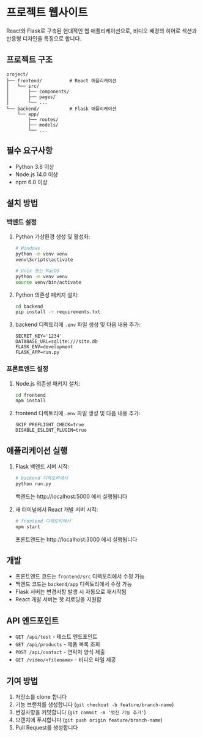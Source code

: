 # 프로젝트 웹사이트

React와 Flask로 구축된 현대적인 웹 애플리케이션으로, 비디오 배경의 히어로 섹션과 반응형 디자인을 특징으로 합니다.

## 프로젝트 구조

```
project/
├── frontend/          # React 애플리케이션
│   └── src/
│       ├── components/
│       ├── pages/
│       └── ...
└── backend/           # Flask 애플리케이션
    └── app/
        ├── routes/
        ├── models/
        └── ...
```

## 필수 요구사항

- Python 3.8 이상
- Node.js 14.0 이상
- npm 6.0 이상

## 설치 방법

### 백엔드 설정

1. Python 가상환경 생성 및 활성화:
   ```bash
   # Windows
   python -m venv venv
   venv\Scripts\activate

   # Unix 또는 MacOS
   python -m venv venv
   source venv/bin/activate
   ```

2. Python 의존성 패키지 설치:
   ```bash
   cd backend
   pip install -r requirements.txt
   ```

3. backend 디렉토리에 `.env` 파일 생성 및 다음 내용 추가:
   ```
   SECRET_KEY='1234'
   DATABASE_URL=sqlite:///site.db
   FLASK_ENV=development
   FLASK_APP=run.py
   ```

### 프론트엔드 설정

1. Node.js 의존성 패키지 설치:
   ```bash
   cd frontend
   npm install
   ```

2. frontend 디렉토리에 `.env` 파일 생성 및 다음 내용 추가:
   ```
   SKIP_PREFLIGHT_CHECK=true
   DISABLE_ESLINT_PLUGIN=true
   ```

## 애플리케이션 실행

1. Flask 백엔드 서버 시작:
   ```bash
   # backend 디렉토리에서
   python run.py
   ```
   백엔드는 http://localhost:5000 에서 실행됩니다

2. 새 터미널에서 React 개발 서버 시작:
   ```bash
   # frontend 디렉토리에서
   npm start
   ```
   프론트엔드는 http://localhost:3000 에서 실행됩니다

## 개발

- 프론트엔드 코드는 `frontend/src` 디렉토리에서 수정 가능
- 백엔드 코드는 `backend/app` 디렉토리에서 수정 가능
- Flask 서버는 변경사항 발생 시 자동으로 재시작됨
- React 개발 서버는 핫 리로딩을 지원함

## API 엔드포인트

- `GET /api/test` - 테스트 엔드포인트
- `GET /api/products` - 제품 목록 조회
- `POST /api/contact` - 연락처 양식 제출
- `GET /video/<filename>` - 비디오 파일 제공

## 기여 방법

1. 저장소를 clone 합니다
2. 기능 브랜치를 생성합니다 (`git checkout -b feature/branch-name`)
3. 변경사항을 커밋합니다 (`git commit -m '멋진 기능 추가'`)
4. 브랜치에 푸시합니다 (`git push origin feature/branch-name`)
5. Pull Request를 생성합니다
